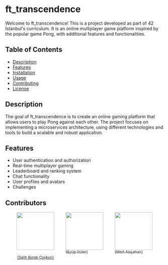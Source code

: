# ft_transcendence

Welcome to ft_transcendence! This is a project developed as part of 42 İstanbul's curriculum. It is an online multiplayer game platform inspired by the popular game Pong, with additional features and functionalities.

## Table of Contents

- [Description](#description)
- [Features](#features)
- [Installation](#installation)
- [Usage](#usage)
- [Contributing](#contributing)
- [License](#license)

## Description

The goal of ft_transcendence is to create an online gaming platform that allows users to play Pong against each other. The project focuses on implementing a microservices architecture, using different technologies and tools to build a scalable and robust application.

## Features

- User authentication and authorization
- Real-time multiplayer gaming
- Leaderboard and ranking system
- Chat functionality
- User profiles and avatars
- Challenges

## Contributors
<div style="display: flex; justify-content: space-evenly; ">
  <a href="https://github.com/csalihburak" style="text-align: center; display: inline-grid">
    <img src="https://avatars.githubusercontent.com/u/91759472?v=4" width="120" style={{borderRadius: '50%'}} />
    <br />
    <sub>{Salih Burak Çoşkun}</sub> 
  </a>
  <a href="https://github.com/egulerr">
    <img src="https://avatars.githubusercontent.com/u/102732612?v=4" style="width:120px" />
    <br />
    <sub>{Eyüp Güler}</sub>
  </a>
  <a href="https://github.com/Mertflixs">
    <img src="https://avatars.githubusercontent.com/u/91759472?v=4" width="120" style={{borderRadius: '50%'}} />
    <br />
    <sub>{Mert Alaşahan}</sub>
  </a> 
</div>

